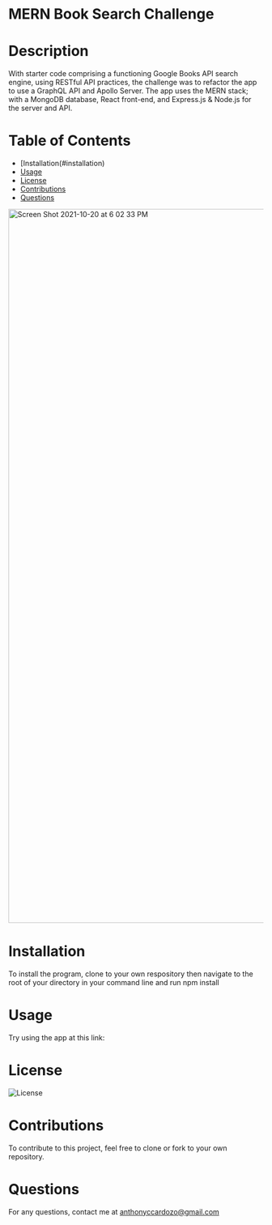# MERN Book Search Challenge

# Description

With starter code comprising a functioning Google Books API search engine, using RESTful API practices, the challenge was to refactor the app to use a GraphQL API and Apollo Server. The app uses the MERN stack; with a MongoDB database, React front-end, and Express.js & Node.js for the server and API. 

# Table of Contents

* [Installation(#installation)
* [Usage](#usage)
* [License](#license)
* [Contributions](#contributions)
* [Questions](#questions)


<img width="1410" alt="Screen Shot 2021-10-20 at 6 02 33 PM" src="https://user-images.githubusercontent.com/83983013/138180777-ecc55006-1c14-4237-af50-a5b29b197f2a.png">


# Installation

To install the program, clone to your own respository then navigate to the root of your directory in your command line and run npm install

# Usage

Try using the app at this link: 

# License

![License](https://img.shields.io/badge/License-MIT-<blue>)

# Contributions

To contribute to this project, feel free to clone or fork to your own repository.

# Questions

For any questions, contact me at anthonyccardozo@gmail.com
